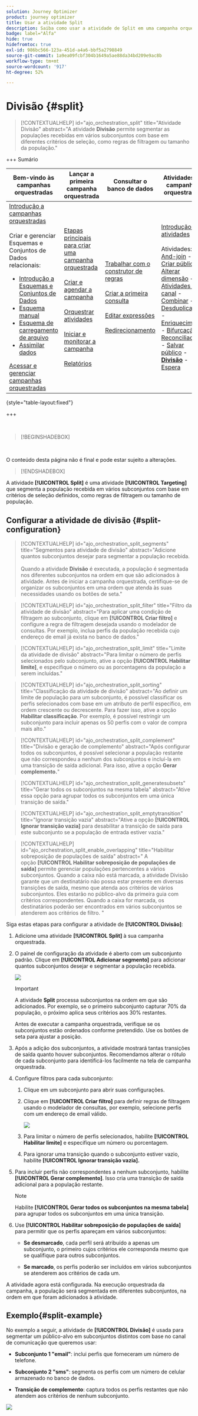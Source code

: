 ```yaml
---
solution: Journey Optimizer
product: journey optimizer
title: Usar a atividade Split
description: Saiba como usar a atividade de Split em uma campanha orquestrada
badge: label="Alfa"
hide: true
hidefromtoc: true
exl-id: 986bc566-123a-451d-a4a6-bbf5a2798849
source-git-commit: 1a9ea09fcbf304b1649a5ae88da34bd209e9ac8b
workflow-type: tm+mt
source-wordcount: '917'
ht-degree: 52%

---
```


# Divisão {#split}

>[!CONTEXTUALHELP]
>id="ajo_orchestration_split"
>title="Atividade Divisão"
>abstract="A atividade **Divisão** permite segmentar as populações recebidas em vários subconjuntos com base em diferentes critérios de seleção, como regras de filtragem ou tamanho da população."


+++ Sumário

| Bem-vindo às campanhas orquestradas | Lançar a primeira campanha orquestrada | Consultar o banco de dados | Atividades de campanhas orquestradas |
|---|---|---|---|
| [Introdução a campanhas orquestradas](../gs-orchestrated-campaigns.md)<br/><br/>Criar e gerenciar Esquemas e Conjuntos de Dados relacionais:</br> <ul><li>[Introdução a Esquemas e Conjuntos de Dados](../gs-schemas.md)</li><li>[Esquema manual](../manual-schema.md)</li><li>[Esquema de carregamento de arquivo](../file-upload-schema.md)</li><li>[Assimilar dados](../ingest-data.md)</li></ul>[Acessar e gerenciar campanhas orquestradas](../access-manage-orchestrated-campaigns.md) | [Etapas principais para criar uma campanha orquestrada](../gs-campaign-creation.md)<br/><br/>[Criar e agendar a campanha](../create-orchestrated-campaign.md)<br/><br/>[Orquestrar atividades](../orchestrate-activities.md)<br/><br/>[Iniciar e monitorar a campanha](../start-monitor-campaigns.md)<br/><br/>[Relatórios](../reporting-campaigns.md) | [Trabalhar com o construtor de regras](../orchestrated-rule-builder.md)<br/><br/>[Criar a primeira consulta](../build-query.md)<br/><br/>[Editar expressões](../edit-expressions.md)<br/><br/>[Redirecionamento](../retarget.md) | [Introdução às atividades](about-activities.md)<br/><br/>Atividades:<br/>[And-join](and-join.md) - [Criar público](build-audience.md) - [Alterar dimensão](change-dimension.md) - [Atividades de canal](channels.md) - [Combinar](combine.md) - [Desduplicação](deduplication.md) - [Enriquecimento](enrichment.md) - [Bifurcação](fork.md) - [Reconciliação](reconciliation.md) - [Salvar público](save-audience.md) - <b>[Divisão](split.md)</b> - [Espera](wait.md) |

{style="table-layout:fixed"}

+++


<br/>

>[!BEGINSHADEBOX]

</br>

O conteúdo desta página não é final e pode estar sujeito a alterações.

>[!ENDSHADEBOX]

A atividade **[!UICONTROL Split]** é uma atividade **[!UICONTROL Targeting]** que segmenta a população recebida em vários subconjuntos com base em critérios de seleção definidos, como regras de filtragem ou tamanho de população.

## Configurar a atividade de divisão {#split-configuration}

>[!CONTEXTUALHELP]
>id="ajo_orchestration_split_segments"
>title="Segmentos para atividade de divisão"
>abstract="Adicione quantos subconjuntos desejar para segmentar a população recebida.<br/></br>Quando a atividade **Divisão** é executada, a população é segmentada nos diferentes subconjuntos na ordem em que são adicionados à atividade. Antes de iniciar a campanha orquestrada, certifique-se de organizar os subconjuntos em uma ordem que atenda às suas necessidades usando os botões de seta."

>[!CONTEXTUALHELP]
>id="ajo_orchestration_split_filter"
>title="Filtro da atividade de divisão"
>abstract="Para aplicar uma condição de filtragem ao subconjunto, clique em **[!UICONTROL Criar filtro]** e configure a regra de filtragem desejada usando o modelador de consultas. Por exemplo, inclua perfis da população recebida cujo endereço de email já exista no banco de dados."

>[!CONTEXTUALHELP]
>id="ajo_orchestration_split_limit"
>title="Limite da atividade de divisão"
>abstract="Para limitar o número de perfis selecionados pelo subconjunto, ative a opção **[!UICONTROL Habilitar limite]**, e especifique o número ou as porcentagens da população a serem incluídas."

>[!CONTEXTUALHELP]
>id="ajo_orchestration_split_sorting"
>title="Classificação da atividade de divisão"
>abstract="Ao definir um limite de população para um subconjunto, é possível classificar os perfis selecionados com base em um atributo de perfil específico, em ordem crescente ou decrescente. Para fazer isso, ative a opção **Habilitar classificação**. Por exemplo, é possível restringir um subconjunto para incluir apenas os 50 perfis com o valor de compra mais alto."

>[!CONTEXTUALHELP]
>id="ajo_orchestration_split_complement"
>title="Divisão e geração de complemento"
>abstract="Após configurar todos os subconjuntos, é possível selecionar a população restante que não correspondeu a nenhum dos subconjuntos e incluí-la em uma transição de saída adicional. Para isso, ative a opção **Gerar complemento.**"

>[!CONTEXTUALHELP]
>id="ajo_orchestration_split_generatesubsets"
>title="Gerar todos os subconjuntos na mesma tabela"
>abstract="Ative essa opção para agrupar todos os subconjuntos em uma única transição de saída."

>[!CONTEXTUALHELP]
>id="ajo_orchestration_split_emptytransition"
>title="Ignorar transição vazia"
>abstract="Ative a opção **[!UICONTROL Ignorar transição vazia]** para desabilitar a transição de saída para este subconjunto se a população de entrada estiver vazia."

>[!CONTEXTUALHELP]
>id="ajo_orchestration_split_enable_overlapping"
>title="Habilitar sobreposição de populações de saída"
>abstract=" A opção **[!UICONTROL Habilitar sobreposição de populações de saída]** permite gerenciar populações pertencentes a vários subconjuntos. Quando a caixa não está marcada, a atividade Divisão garante que um destinatário não possa estar presente em diversas transições de saída, mesmo que atenda aos critérios de vários subconjuntos. Eles estarão no público-alvo da primeira guia com critérios correspondentes. Quando a caixa for marcada, os destinatários poderão ser encontrados em vários subconjuntos se atenderem aos critérios de filtro. "

Siga estas etapas para configurar a atividade de **[!UICONTROL Divisão]**:

1. Adicione uma atividade **[!UICONTROL Split]** à sua campanha orquestrada.

1. O painel de configuração da atividade é aberto com um subconjunto padrão. Clique em **[!UICONTROL Adicionar segmento]** para adicionar quantos subconjuntos desejar e segmentar a população recebida.

   ![](../assets/orchestrated-split-1.png)

   >[!IMPORTANT]
   >
   >A atividade **Split** processa subconjuntos na ordem em que são adicionados. Por exemplo, se o primeiro subconjunto capturar 70% da população, o próximo aplica seus critérios aos 30% restantes.
   >
   >Antes de executar a campanha orquestrada, verifique se os subconjuntos estão ordenados conforme pretendido. Use os botões de seta para ajustar a posição.

1. Após a adição dos subconjuntos, a atividade mostrará tantas transições de saída quanto houver subconjuntos. Recomendamos alterar o rótulo de cada subconjunto para identificá-los facilmente na tela de campanha orquestrada.

1. Configure filtros para cada subconjunto:

   1. Clique em um subconjunto para abrir suas configurações.

   1. Clique em **[!UICONTROL Criar filtro]** para definir regras de filtragem usando o modelador de consultas, por exemplo, selecione perfis com um endereço de email válido.

      ![](../assets/orchestrated-split-1.png)

   1. Para limitar o número de perfis selecionados, habilite **[!UICONTROL Habilitar limite]** e especifique um número ou porcentagem.

   1. Para ignorar uma transição quando o subconjunto estiver vazio, habilite **[!UICONTROL Ignorar transição vazia].**

1. Para incluir perfis não correspondentes a nenhum subconjunto, habilite **[!UICONTROL Gerar complemento]**. Isso cria uma transição de saída adicional para a população restante.

   >[!NOTE]
   >
   >Habilite **[!UICONTROL Gerar todos os subconjuntos na mesma tabela]** para agrupar todos os subconjuntos em uma única transição.

1. Use **[!UICONTROL Habilitar sobreposição de populações de saída]** para permitir que os perfis apareçam em vários subconjuntos:

   * **Se desmarcado**, cada perfil será atribuído a apenas um subconjunto, o primeiro cujos critérios ele corresponda mesmo que se qualifique para outros subconjuntos.

   * **Se marcado**, os perfis poderão ser incluídos em vários subconjuntos se atenderem aos critérios de cada um.

A atividade agora está configurada. Na execução orquestrada da campanha, a população será segmentada em diferentes subconjuntos, na ordem em que foram adicionados à atividade.

## Exemplo{#split-example}

No exemplo a seguir, a atividade de **[!UICONTROL Divisão]** é usada para segmentar um público-alvo em subconjuntos distintos com base no canal de comunicação que queremos usar:

* **Subconjunto 1 &quot;email&quot;**: inclui perfis que forneceram um número de telefone.

* **Subconjunto 2 &quot;sms&quot;**: segmenta os perfis com um número de celular armazenado no banco de dados.

* **Transição de complemento**: captura todos os perfis restantes que não atendem aos critérios de nenhum subconjunto.

![](../assets/orchestrated-split-3.png)
